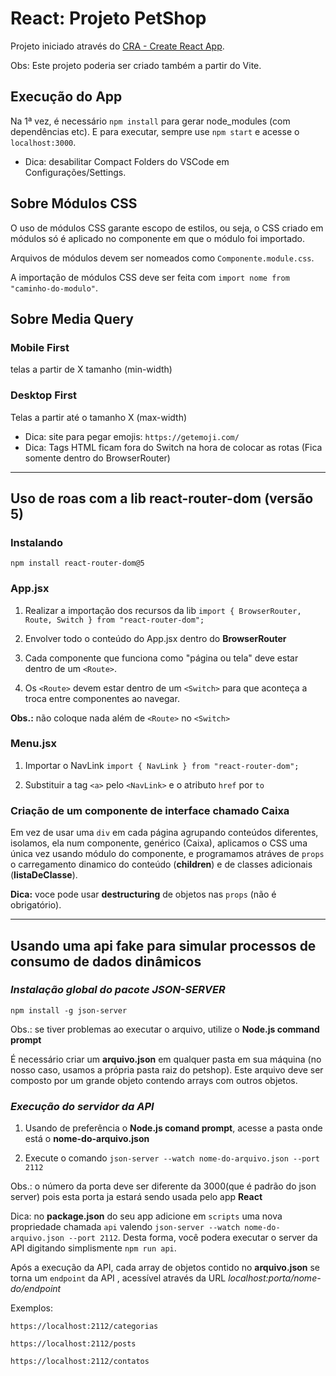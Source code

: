 # React: Projeto PetShop

Projeto iniciado através do [CRA - Create React App](https://github.com/facebook/create-react-app).

Obs: Este projeto poderia ser criado também a partir do Vite.

## Execução do App

Na 1ª vez, é necessário `npm install` para gerar node_modules (com dependências etc).
E para executar, sempre use `npm start` e acesse o `localhost:3000`.

- Dica: desabilitar Compact Folders do VSCode em Configurações/Settings.

## Sobre Módulos CSS

O uso de módulos CSS garante escopo de estilos, ou seja, o CSS criado em módulos só é aplicado no componente em que o módulo foi importado.

Arquivos de módulos devem ser nomeados como `Componente.module.css`.

A importação de módulos CSS deve ser feita com `import nome from "caminho-do-modulo"`.

## Sobre Media Query

### Mobile First

telas a partir de X tamanho (min-width)

### Desktop First

Telas a partir até o tamanho X (max-width)

- Dica: site para pegar emojis: `https://getemoji.com/`
- Dica: Tags HTML ficam fora do Switch na hora de colocar as rotas (Fica somente dentro do BrowserRouter)

---

## Uso de roas com a lib react-router-dom (versão 5)

### Instalando

`npm install react-router-dom@5`

### App.jsx

1. Realizar a importação dos recursos da lib
   `import { BrowserRouter, Route, Switch } from "react-router-dom";`

2. Envolver todo o conteúdo do App.jsx dentro do **BrowserRouter**

3. Cada componente que funciona como "página ou tela" deve estar dentro de um `<Route>`.

4. Os `<Route>` devem estar dentro de um `<Switch>` para que aconteça a troca entre componentes ao navegar.

**Obs.:** não coloque nada além de `<Route>` no `<Switch>`

### Menu.jsx

1. Importar o NavLink
   `import { NavLink } from "react-router-dom";`

2. Substituir a tag `<a>` pelo `<NavLink>` e o atributo `href` por `to`

### Criação de um componente de interface chamado Caixa

Em vez de usar uma `div` em cada página agrupando conteúdos diferentes, isolamos, ela num componente, genérico (Caixa), aplicamos o CSS uma única vez usando módulo do componente, e programamos atráves de `props` o carregamento dinamico do conteúdo (**children**) e de classes adicionais (**listaDeClasse**).

**Dica:** voce pode usar **destructuring** de objetos nas `props` (não é obrigatório).

---

## Usando uma api fake para simular processos de consumo de dados dinâmicos

### **_Instalação global do pacote JSON-SERVER_**

`npm install -g json-server`

Obs.: se tiver problemas ao executar o arquivo, utilize o **Node.js command prompt**

É necessário criar um **arquivo.json** em qualquer pasta em sua máquina (no nosso caso, usamos a própria pasta raiz do petshop). Este arquivo deve ser composto por um grande objeto contendo arrays com outros objetos.

### **_Execução do servidor da API_**

1. Usando de preferência o **Node.js comand prompt**, acesse a pasta onde está o **nome-do-arquivo.json**

2. Execute o comando `json-server --watch nome-do-arquivo.json --port 2112`

Obs.: o número da porta deve ser diferente da 3000(que é padrão do json server) pois esta porta ja estará sendo usada pelo app **React**

Dica: no **package.json** do seu app adicione em `scripts` uma nova propriedade chamada `api` valendo `json-server --watch nome-do-arquivo.json --port 2112`. Desta forma, você podera executar o server da API digitando simplismente `npm run api`.

Após a execução da API, cada array de objetos contido no **arquivo.json** se torna um `endpoint` da API , acessível através da URL _localhost:porta/nome-do/endpoint_

Exemplos:

`https://localhost:2112/categorias`

`https://localhost:2112/posts`

`https://localhost:2112/contatos`
